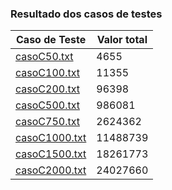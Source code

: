 ### Resultado dos casos de testes

| Caso de Teste | Valor total    |
|---------------|----------------|
|[casoC50.txt](casosdeteste%2FcasoC50.txt)|4655
|[casoC100.txt](casosdeteste%2FcasoC100.txt)|11355
|[casoC200.txt](casosdeteste%2FcasoC200.txt)|96398
|[casoC500.txt](casosdeteste%2FcasoC500.txt)|986081
|[casoC750.txt](casosdeteste%2FcasoC750.txt)|2624362
|[casoC1000.txt](casosdeteste%2FcasoC1000.txt)|11488739
|[casoC1500.txt](casosdeteste%2FcasoC1500.txt)|18261773
|[casoC2000.txt](casosdeteste%2FcasoC2000.txt)|24027660

